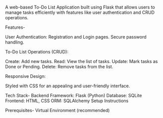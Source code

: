 A web-based To-Do List Application built using Flask that allows users to manage tasks efficiently with features like user authentication and CRUD operations.

Features-

User Authentication:
Registration and Login pages.
Secure password handling.

To-Do List Operations (CRUD):

Create: Add new tasks.
Read: View the list of tasks.
Update: Mark tasks as Done or Pending.
Delete: Remove tasks from the list.

Responsive Design:

Styled with CSS for an appealing and user-friendly interface.

Tech Stack-
Backend Framework: Flask (Python)
Database: SQLite
Frontend: HTML, CSS
ORM: SQLAlchemy
Setup Instructions

Prerequisites-
Virtual Environment (recommended)